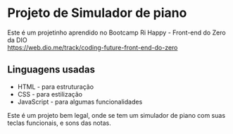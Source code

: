 # Projeto de Simulador de piano

Este é um projetinho aprendido no Bootcamp Ri Happy - Front-end do Zero da DIO <br>
https://web.dio.me/track/coding-future-front-end-do-zero

## Linguagens usadas

- HTML - para estruturação
- CSS - para estilização 
- JavaScript - para algumas funcionalidades

Este é um projeto bem legal, onde se tem um simulador de piano com suas teclas funcionais, e sons das notas.

